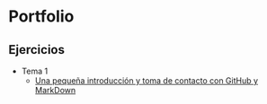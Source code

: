 # Portfolio
## Ejercicios
* Tema 1
  * [Una pequeña introducción y toma de contacto con GitHub y MarkDown](https://github.com/AngelCSR/Portfolio/blob/main/UD1%3A%20GitHub%20y%20MarkDown/Ejercicios/Github.md)

